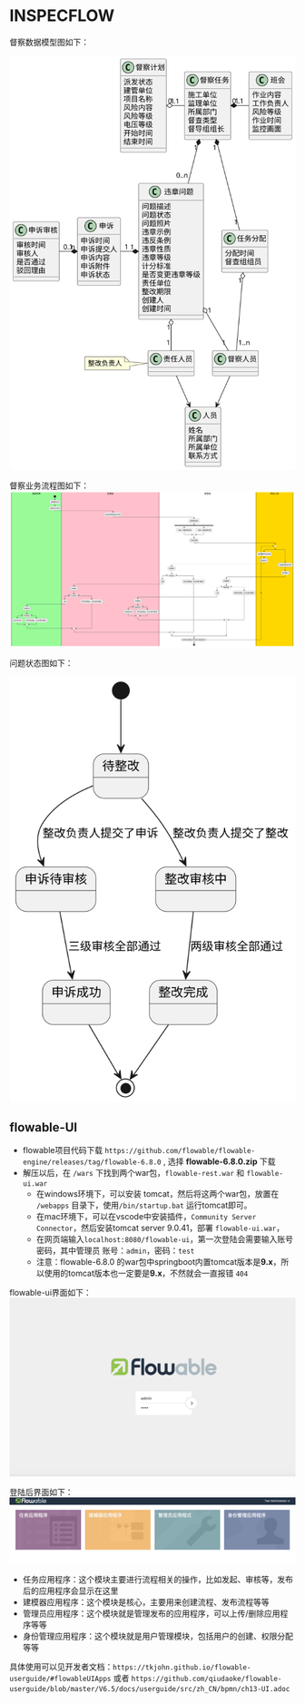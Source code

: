 # INSPECFLOW

督察数据模型图如下：


![](uml/model.svg)


督察业务流程图如下：
![](uml/flow.svg)

问题状态图如下：

![](uml/stateissue.svg)

## flowable-UI

- flowable项目代码下载 `https://github.com/flowable/flowable-engine/releases/tag/flowable-6.8.0` , 选择 **flowable-6.8.0.zip** 下载
- 解压以后，在 `/wars` 下找到两个war包，`flowable-rest.war` 和 `flowable-ui.war`
    - 在windows环境下，可以安装 tomcat，然后将这两个war包，放置在 `/webapps` 目录下，使用`/bin/startup.bat` 运行tomcat即可。
    - 在mac环境下，可以在vscode中安装插件，`Community Server Connector`，然后安装tomcat server 9.0.41，部署 `flowable-ui.war`，
    - 在网页端输入`localhost:8080/flowable-ui`，第一次登陆会需要输入账号密码，其中管理员 账号：`admin`，密码：`test`
    - 注意：flowable-6.8.0 的war包中springboot内置tomcat版本是**9.x**，所以使用的tomcat版本也一定要是**9.x**，不然就会一直报错 `404`

flowable-ui界面如下：
![](uml/flowable-ui%E7%95%8C%E9%9D%A2.png)

登陆后界面如下：
![](uml/flowable-ui%E4%B8%BB%E9%A1%B5%E9%9D%A2.png)

- 任务应用程序：这个模块主要进行流程相关的操作，比如发起、审核等，发布后的应用程序会显示在这里
- 建模器应用程序：这个模块是核心，主要用来创建流程、发布流程等等
- 管理员应用程序：这个模块就是管理发布的应用程序，可以上传/删除应用程序等等
- 身份管理应用程序：这个模块就是用户管理模块，包括用户的创建、权限分配等等

具体使用可以见开发者文档：`https://tkjohn.github.io/flowable-userguide/#flowableUIApps` 或者 `https://github.com/qiudaoke/flowable-userguide/blob/master/V6.5/docs/userguide/src/zh_CN/bpmn/ch13-UI.adoc` 
